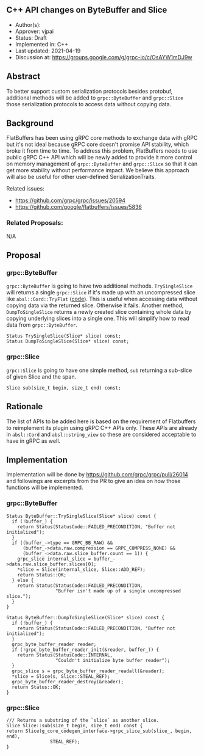 C++ API changes on ByteBuffer and Slice
----
* Author(s): 
* Approver: vjpai
* Status: Draft
* Implemented in: C++
* Last updated: 2021-04-19
* Discussion at: https://groups.google.com/g/grpc-io/c/OsAYW1mDJ9w

## Abstract

To better support custom serialization protocols besides protobuf, additional methods will be added to `grpc::ByteBuffer` and `grpc::Slice` those serialization protocols to access data without copying data.

## Background

FlatBuffers has been using gRPC core methods to exchange data with gRPC but it's not ideal because gRPC core doesn't promise API stability, which broke it from time to time.
To address this problem, FlatBuffers needs to use public gRPC C++ API which will be newly added to provide it more control on memory management of `grpc::ByteBuffer` and `grpc::Slice` so that it can get more stability without performance impact.
We believe this approach will also be useful for other user-defined SerializationTraits.

Related issues:
- https://github.com/grpc/grpc/issues/20594
- https://github.com/google/flatbuffers/issues/5836

### Related Proposals: 

N/A

## Proposal

### grpc::ByteBuffer

`grpc::ByteBuffer` is going to have two additional methods. `TrySingleSlice` will returns a single `grpc::Slice` if it's made up with an uncompressed slice like `absl::Cord::TryFlat` ([code](https://github.com/abseil/abseil-cpp/blob/732c6540c19610d2653ce73c09eb6cb66da15f42/absl/strings/cord.h#L639)). This is useful when accessing data without copying data via the returned slice. Otherwise it fails. 
Another method, `DumpToSingleSlice` returns a newly created slice containing whole data by copying underlying slices into a single one. This will simplify how to read data from `grpc::ByteBuffer`.

```
Status TrySingleSlice(Slice* slice) const;
Status DumpToSingleSlice(Slice* slice) const;
```

### grpc::Slice

`grpc::Slice` is going to have one simple method, `sub` returning a sub-slice of given Slice and the span.

```
Slice sub(size_t begin, size_t end) const;
```

## Rationale

The list of APIs to be added here is based on the requirement of Flatbuffers to reimplement its plugin using gRPC C++ APIs only. These APIs are already in `absl::Cord` and `absl::string_view` so these are considered acceptable to have in gRPC as well.

## Implementation

Implementation will be done by https://github.com/grpc/grpc/pull/26014 and followings are excerpts from the PR to give an idea on how those functions will be implemented.

### grpc::ByteBuffer

```
Status ByteBuffer::TrySingleSlice(Slice* slice) const {
  if (!buffer_) {
    return Status(StatusCode::FAILED_PRECONDITION, "Buffer not initialized");
  }
  if ((buffer_->type == GRPC_BB_RAW) &&
      (buffer_->data.raw.compression == GRPC_COMPRESS_NONE) &&
      (buffer_->data.raw.slice_buffer.count == 1)) {
    grpc_slice internal_slice = buffer_->data.raw.slice_buffer.slices[0];
    *slice = Slice(internal_slice, Slice::ADD_REF);
    return Status::OK;
  } else {
    return Status(StatusCode::FAILED_PRECONDITION,
                  "Buffer isn't made up of a single uncompressed slice.");
  }
}

Status ByteBuffer::DumpToSingleSlice(Slice* slice) const {
  if (!buffer_) {
    return Status(StatusCode::FAILED_PRECONDITION, "Buffer not initialized");
  }
  grpc_byte_buffer_reader reader;
  if (!grpc_byte_buffer_reader_init(&reader, buffer_)) {
    return Status(StatusCode::INTERNAL,
                  "Couldn't initialize byte buffer reader");
  }
  grpc_slice s = grpc_byte_buffer_reader_readall(&reader);
  *slice = Slice(s, Slice::STEAL_REF);
  grpc_byte_buffer_reader_destroy(&reader);
  return Status::OK;
}
```

### grpc::Slice

```
/// Returns a substring of the `slice` as another slice.
Slice Slice::sub(size_t begin, size_t end) const {
return Slice(g_core_codegen_interface->grpc_slice_sub(slice_, begin, end),
                STEAL_REF);
}
```
